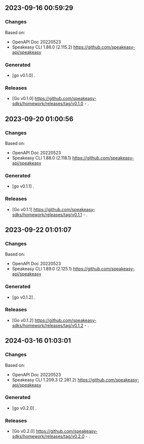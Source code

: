 

## 2023-09-16 00:59:29
### Changes
Based on:
- OpenAPI Doc 20220523 
- Speakeasy CLI 1.86.0 (2.115.2) https://github.com/speakeasy-api/speakeasy
### Generated
- [go v0.1.0] .
### Releases
- [Go v0.1.0] https://github.com/speakeasy-sdks/homework/releases/tag/v0.1.0 - .

## 2023-09-20 01:00:56
### Changes
Based on:
- OpenAPI Doc 20220523 
- Speakeasy CLI 1.88.0 (2.118.1) https://github.com/speakeasy-api/speakeasy
### Generated
- [go v0.1.1] .
### Releases
- [Go v0.1.1] https://github.com/speakeasy-sdks/homework/releases/tag/v0.1.1 - .

## 2023-09-22 01:01:07
### Changes
Based on:
- OpenAPI Doc 20220523 
- Speakeasy CLI 1.89.0 (2.125.1) https://github.com/speakeasy-api/speakeasy
### Generated
- [go v0.1.2] .
### Releases
- [Go v0.1.2] https://github.com/speakeasy-sdks/homework/releases/tag/v0.1.2 - .

## 2024-03-16 01:03:01
### Changes
Based on:
- OpenAPI Doc 20220523 
- Speakeasy CLI 1.209.3 (2.281.2) https://github.com/speakeasy-api/speakeasy
### Generated
- [go v0.2.0] .
### Releases
- [Go v0.2.0] https://github.com/speakeasy-sdks/homework/releases/tag/v0.2.0 - .